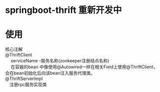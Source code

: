 # springboot-thrift 重新开发中
# 使用
核心注解 </br>
@ThriftClient </br>
   &emsp; serviceName -服务名称(zookeeper注册结点名称) </br>
   &emsp; 在容器的bean 中像使用@Autowired一样在相关Field上使用@ThriftClient，会在bean初始化后向该bean注入服务代理类。</br>
@ThriftServerImpl </br>
    &emsp;注册rpc服务实现类

